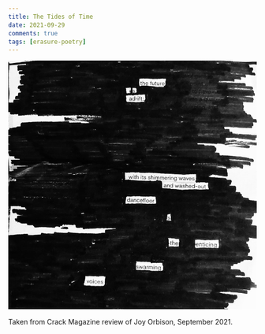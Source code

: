 ```yaml
---
title: The Tides of Time
date: 2021-09-29
comments: true
tags: [erasure-poetry]
---
```

<img src="/assets/images/articles/2021/tidal.jpeg" alt="erasure poem: the future is adrift/ with its shimmering waves/ and washed-out dancefloors/the enticing swarming voices" title="Running out of patience with the sharpie kinda worked out" class="responsive"><br>

Taken from Crack Magazine review of Joy Orbison, September 2021.

